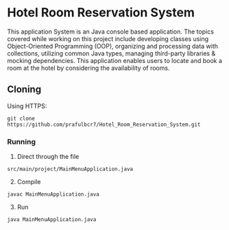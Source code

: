 # Hotel Room Reservation System

This application System is an Java console based application.
The topics covered while working on this project include developing classes using Object-Oriented Programming (OOP), organizing and processing data with collections, utilizing common Java types, managing third-party libraries & mocking dependencies. This application enables users to locate and book a room at the hotel by considering the availability of rooms.

## Cloning

Using HTTPS:
```
git clone https://github.com/prafulbcr7/Hotel_Room_Reservation_System.git
```


### Running

1. Direct through the file
```
src/main/project/MainMenuApplication.java
```
2. Compile
```
javac MainMenuApplication.java
```
3. Run
```
java MainMenuApplication.java
```

